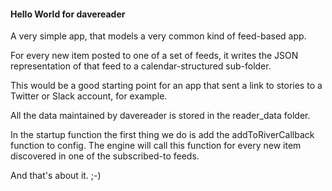 #### Hello World for davereader

A very simple app, that models a very common kind of feed-based app. 

For every new item posted to one of a set of feeds, it writes the JSON representation of that feed to a calendar-structured sub-folder.

This would be a good starting point for an app that sent a link to stories to a Twitter or Slack account, for example. 

All the data maintained by davereader is stored in the reader_data folder. 

In the startup function the first thing we do is add the addToRiverCallback function to config. The engine will call this function for every new item discovered in one of the subscribed-to feeds. 

And that's about it. ;-)

